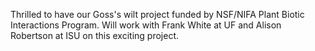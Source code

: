 ---
---
Thrilled to have our Goss's wilt project funded by NSF/NIFA Plant Biotic Interactions Program. Will work with Frank White at UF and Alison Robertson at ISU on this exciting project.
